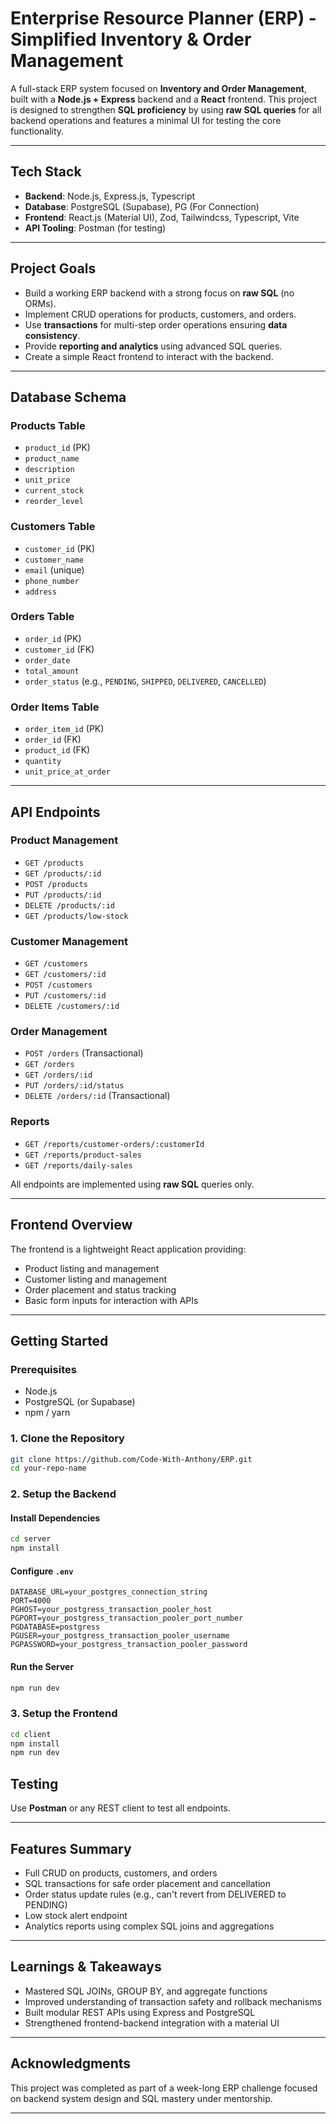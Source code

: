 
# Enterprise Resource Planner (ERP) - Simplified Inventory & Order Management

A full-stack ERP system focused on **Inventory and Order Management**, built with a **Node.js + Express** backend and a **React** frontend. This project is designed to strengthen **SQL proficiency** by using **raw SQL queries** for all backend operations and features a minimal UI for testing the core functionality.

---

## Tech Stack

- **Backend**: Node.js, Express.js, Typescript
- **Database**: PostgreSQL (Supabase), PG (For Connection)
- **Frontend**: React.js (Material UI), Zod, Tailwindcss, Typescript, Vite
- **API Tooling**: Postman (for testing)

---

## Project Goals

- Build a working ERP backend with a strong focus on **raw SQL** (no ORMs).
- Implement CRUD operations for products, customers, and orders.
- Use **transactions** for multi-step order operations ensuring **data consistency**.
- Provide **reporting and analytics** using advanced SQL queries.
- Create a simple React frontend to interact with the backend.

---

## Database Schema

### Products Table
- `product_id` (PK)
- `product_name`
- `description`
- `unit_price`
- `current_stock`
- `reorder_level`

### Customers Table
- `customer_id` (PK)
- `customer_name`
- `email` (unique)
- `phone_number`
- `address`

### Orders Table
- `order_id` (PK)
- `customer_id` (FK)
- `order_date`
- `total_amount`
- `order_status` (e.g., `PENDING`, `SHIPPED`, `DELIVERED`, `CANCELLED`)

### Order Items Table
- `order_item_id` (PK)
- `order_id` (FK)
- `product_id` (FK)
- `quantity`
- `unit_price_at_order`

---

## API Endpoints

### Product Management
- `GET /products`
- `GET /products/:id`
- `POST /products`
- `PUT /products/:id`
- `DELETE /products/:id`
- `GET /products/low-stock`

### Customer Management
- `GET /customers`
- `GET /customers/:id`
- `POST /customers`
- `PUT /customers/:id`
- `DELETE /customers/:id`

### Order Management
- `POST /orders` (Transactional)
- `GET /orders`
- `GET /orders/:id`
- `PUT /orders/:id/status`
- `DELETE /orders/:id` (Transactional)

### Reports
- `GET /reports/customer-orders/:customerId`
- `GET /reports/product-sales`
- `GET /reports/daily-sales`

All endpoints are implemented using **raw SQL** queries only.

---

## Frontend Overview

The frontend is a lightweight React application providing:
- Product listing and management
- Customer listing and management
- Order placement and status tracking
- Basic form inputs for interaction with APIs

---

## Getting Started

### Prerequisites
- Node.js
- PostgreSQL (or Supabase)
- npm / yarn

### 1. Clone the Repository
```bash
git clone https://github.com/Code-With-Anthony/ERP.git
cd your-repo-name
````

### 2. Setup the Backend

#### Install Dependencies

```bash
cd server
npm install
```

#### Configure `.env`

```
DATABASE_URL=your_postgres_connection_string
PORT=4000
PGHOST=your_postgress_transaction_pooler_host
PGPORT=your_postgress_transaction_pooler_port_number
PGDATABASE=postgress
PGUSER=your_postgress_transaction_pooler_username
PGPASSWORD=your_postgress_transaction_pooler_password
```

#### Run the Server

```bash
npm run dev
```

### 3. Setup the Frontend

```bash
cd client
npm install
npm run dev
```

## Testing

Use **Postman** or any REST client to test all endpoints.

---

## Features Summary

*  Full CRUD on products, customers, and orders
*  SQL transactions for safe order placement and cancellation
*  Order status update rules (e.g., can't revert from DELIVERED to PENDING)
*  Low stock alert endpoint
*  Analytics reports using complex SQL joins and aggregations

---

## Learnings & Takeaways

* Mastered SQL JOINs, GROUP BY, and aggregate functions
* Improved understanding of transaction safety and rollback mechanisms
* Built modular REST APIs using Express and PostgreSQL
* Strengthened frontend-backend integration with a material UI

---

## Acknowledgments

This project was completed as part of a week-long ERP challenge focused on backend system design and SQL mastery under mentorship.

---
